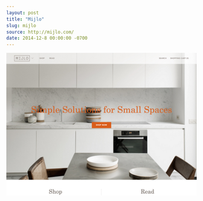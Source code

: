 ```yaml
---
layout: post 
title: "Mijlo"
slug: mijlo
source: http://mijlo.com/
date: 2014-12-8 00:00:00 -0700
---
```


<img src="/screenshots/mijlo.jpg">
